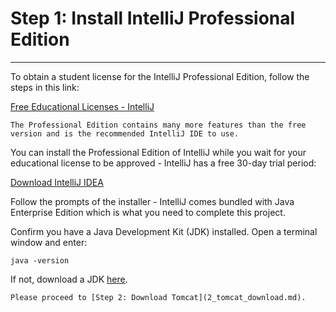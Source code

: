# Step 1: Install IntelliJ Professional Edition

---

To obtain a student license for the IntelliJ Professional Edition, follow the steps in this link:

[Free Educational Licenses - IntelliJ](https://www.jetbrains.com/community/education/#students)

```{tip}
The Professional Edition contains many more features than the free version and is the recommended IntelliJ IDE to use.
```

You can install the Professional Edition of IntelliJ while you wait for your educational license to be approved - 
IntelliJ has a free 30-day trial period:

[Download IntelliJ IDEA](https://www.jetbrains.com/idea/download/#section=mac)

Follow the prompts of the installer - IntelliJ comes bundled with Java Enterprise Edition which is what you need to 
complete this project.

Confirm you have a Java Development Kit (JDK) installed. Open a terminal window and enter:
```
java -version
```

If not, download a JDK [here](https://www.oracle.com/uk/java/technologies/javase-downloads.html).

```{admonition} What's Next
Please proceed to [Step 2: Download Tomcat](2_tomcat_download.md).
```
